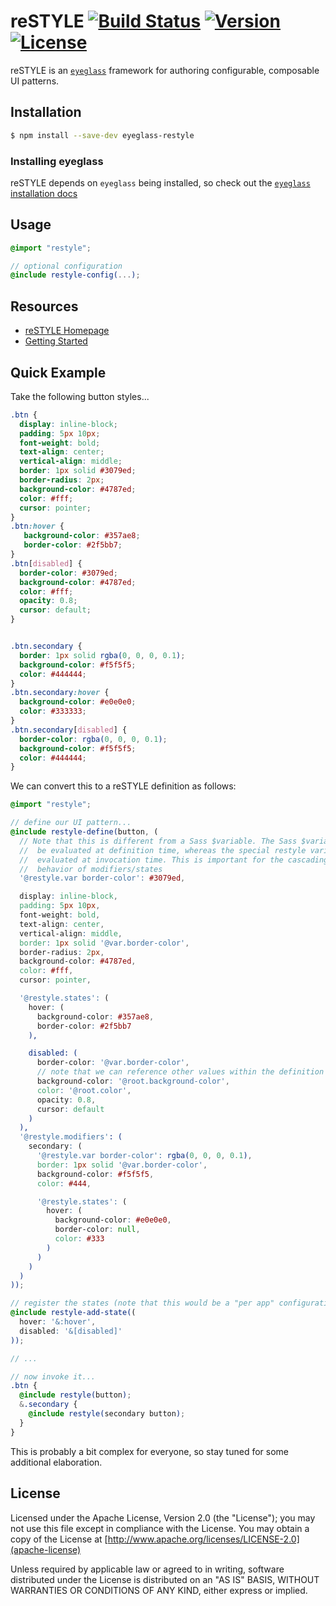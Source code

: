 # reSTYLE [![Build Status][travis-ci-badge]][travis-ci] [![Version][npm-version-badge]][npm-version] [![License][license-badge]][license]

reSTYLE is an [`eyeglass`][eyeglass] framework for authoring configurable, composable UI patterns.

## Installation

```sh
$ npm install --save-dev eyeglass-restyle
````
### Installing eyeglass

reSTYLE depends on `eyeglass` being installed, so check out the [`eyeglass` installation docs][eyeglass-install]

## Usage

```scss
@import "restyle";

// optional configuration
@include restyle-config(...);
```

## Resources

- [reSTYLE Homepage](http://www.restylecss.com)
- [Getting Started](http://www.restylecss.com/documentation/getting-started)
<!--
- [Documentation](http://www.restylecss.com/documentation)
- [Configuration](http://www.restylecss.com/documentation/configuration)
- [Tutorials](http://www.restylecss.com/tutorials)
-->

## Quick Example
Take the following button styles...

```css
.btn {
  display: inline-block;
  padding: 5px 10px;
  font-weight: bold;
  text-align: center;
  vertical-align: middle;
  border: 1px solid #3079ed;
  border-radius: 2px;
  background-color: #4787ed;
  color: #fff;
  cursor: pointer;
}
.btn:hover {
   background-color: #357ae8;
   border-color: #2f5bb7;
}
.btn[disabled] {
  border-color: #3079ed;
  background-color: #4787ed;
  color: #fff;
  opacity: 0.8;
  cursor: default;
}


.btn.secondary {
  border: 1px solid rgba(0, 0, 0, 0.1);
  background-color: #f5f5f5;
  color: #444444;
}
.btn.secondary:hover {
  background-color: #e0e0e0;
  color: #333333;
}
.btn.secondary[disabled] {
  border-color: rgba(0, 0, 0, 0.1);
  background-color: #f5f5f5;
  color: #444444;
}
```

We can convert this to a reSTYLE definition as follows:

```scss
@import "restyle";

// define our UI pattern...
@include restyle-define(button, (
  // Note that this is different from a Sass $variable. The Sass $variable will
  //  be evaluated at definition time, whereas the special restyle variable is
  //  evaluated at invocation time. This is important for the cascading
  //  behavior of modifiers/states
  '@restyle.var border-color': #3079ed,

  display: inline-block,
  padding: 5px 10px,
  font-weight: bold,
  text-align: center,
  vertical-align: middle,
  border: 1px solid '@var.border-color',
  border-radius: 2px,
  background-color: #4787ed,
  color: #fff,
  cursor: pointer,

  '@restyle.states': (
    hover: (
      background-color: #357ae8,
      border-color: #2f5bb7
    ),

    disabled: (
      border-color: '@var.border-color',
      // note that we can reference other values within the definition
      background-color: '@root.background-color',
      color: '@root.color',
      opacity: 0.8,
      cursor: default
    )
  ),
  '@restyle.modifiers': (
    secondary: (
      '@restyle.var border-color': rgba(0, 0, 0, 0.1),
      border: 1px solid '@var.border-color',
      background-color: #f5f5f5,
      color: #444,

      '@restyle.states': (
        hover: (
          background-color: #e0e0e0,
          border-color: null,
          color: #333
        )
      )
    )
  )
));

// register the states (note that this would be a "per app" configuration)
@include restyle-add-state((
  hover: '&:hover',
  disabled: '&[disabled]'
));

// ...

// now invoke it...
.btn {
  @include restyle(button);
  &.secondary {
    @include restyle(secondary button);
  }
}
```

This is probably a bit complex for everyone, so stay tuned for some additional elaboration.

## License

Licensed under the Apache License, Version 2.0 (the "License"); you may not use this file except in compliance with the License. You may obtain a copy of the License at [http://www.apache.org/licenses/LICENSE-2.0](apache-license)

Unless required by applicable law or agreed to in writing, software distributed under the License is distributed on an "AS IS" BASIS, WITHOUT WARRANTIES OR CONDITIONS OF ANY KIND, either express or implied.


[travis-ci]: https://travis-ci.org/eoneill/eyeglass-restyle
[travis-ci-badge]: https://img.shields.io/travis/eoneill/eyeglass-restyle.svg?style=flat-square
[npm-version]: https://www.npmjs.com/package/eyeglass-restyle
[npm-version-badge]: https://img.shields.io/npm/v/eyeglass-restyle.svg?style=flat-square
[license]: ./LICENSE
[license-badge]: https://img.shields.io/npm/l/eyeglass-restyle.svg?style=flat-square
[eyeglass]: https://github.com/sass-eyeglass/eyeglass
[eyeglass-install]: https://github.com/sass-eyeglass/eyeglass#user-content-installing-eyeglass
[apache-license]: http://www.apache.org/licenses/LICENSE-2.0